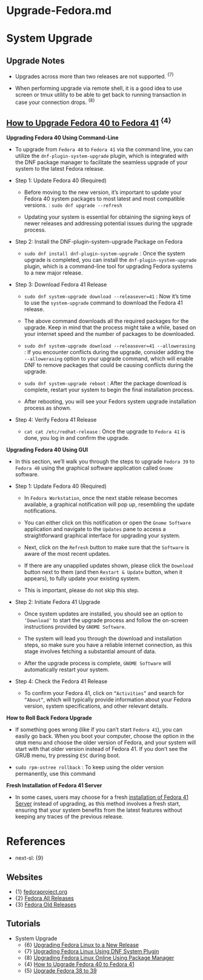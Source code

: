# Upgrade-Fedora.md

# System Upgrade

## Upgrade Notes

* Upgrades across more than two releases are not supported. <sup>{7}</sup>

* When performing upgrade via remote shell, it is a good idea to use screen or tmux utility to be able to get back to running transaction in case your connection drops. <sup>{8}</sup>

## [How to Upgrade Fedora 40 to Fedora 41](https://www.tecmint.com/fedora-upgrade-guide/) <sup>{4}</sup>

**Upgrading Fedora 40 Using Command-Line**

* To upgrade from `Fedora 40` to `Fedora 41` via the command line, you can utilize the `dnf-plugin-system-upgrade` plugin, which is integrated with the DNF package manager to facilitate the seamless upgrade of your system to the latest Fedora release.

* Step 1: Update Fedora 40 (Required)

  * Before moving to the new version, it’s important to update your Fedora 40 system packages to most latest and most compatible versions. : `sudo dnf upgrade --refresh`

  * Updating your system is essential for obtaining the signing keys of newer releases and addressing potential issues during the upgrade process.

* Step 2: Install the DNF-plugin-system-upgrade Package on Fedora

  * `sudo dnf install dnf-plugin-system-upgrade` : Once the system upgrade is completed, you can install the `dnf-plugin-system-upgrade` plugin, which is a command-line tool for upgrading Fedora systems to a new major release.

* Step 3: Download Fedora 41 Release

  * `sudo dnf system-upgrade download --releasever=41` : Now it’s time to use the `system-upgrade` command to download the Fedora 41 release.

  * The above command downloads all the required packages for the upgrade. Keep in mind that the process might take a while, based on your internet speed and the number of packages to be downloaded.

  * `sudo dnf system-upgrade download --releasever=41 --allowerasing` : If you encounter conflicts during the upgrade, consider adding the `--allowerasing` option to your upgrade command, which will enable DNF to remove packages that could be causing conflicts during the upgrade.

  * `sudo dnf system-upgrade reboot` : After the package download is complete, restart your system to begin the final installation process.

  * After rebooting, you will see your Fedors system upgrade installation process as shown.

* Step 4: Verify Fedora 41 Release

  * `cat cat /etc/redhat-release` : Once the upgrade to `Fedora 41` is done, you log in and confirm the upgrade.

**Upgrading Fedora 40 Using GUI**

* In this section, we’ll walk you through the steps to upgrade `Fedora 39` to `Fedora 40` using the graphical software application called `Gnome` software.

* Step 1: Update Fedora 40 (Required)
  
  * In `Fedora Workstation`, once the next stable release becomes available, a graphical notification will pop up, resembling the update notifications.

  * You can either click on this notification or open the `Gnome Software` application and navigate to the `Updates` pane to access a straightforward graphical interface for upgrading your system.

  * Next, click on the `Refresh` button to make sure that the `Software` is aware of the most recent updates.

  * If there are any unapplied updates shown, please click the `Download` button next to them (and then `Restart & Update` button, when it appears), to fully update your existing system.

  * This is important, please do not skip this step.

* Step 2: Initiate Fedora 41 Upgrade

  * Once system updates are installed, you should see an option to `‘Download‘` to start the upgrade process and follow the on-screen instructions provided by `GNOME Software`.

  * The system will lead you through the download and installation steps, so make sure you have a reliable internet connection, as this stage involves fetching a substantial amount of data.

  * After the upgrade process is complete, `GNOME Software` will automatically restart your system.

* Step 4: Check the Fedora 41 Release

  * To confirm your Fedora 41, click on `“Activities”` and search for `“About“`, which will typically provide information about your Fedora version, system specifications, and other relevant details.

**How to Roll Back Fedora Upgrade**

* If something goes wrong (like if you can’t start `Fedora 41`), you can easily go back. When you boot your computer, choose the option in the `GRUB` menu and choose the older version of Fedora, and your system will start with that older version instead of Fedora 41. If you don’t see the GRUB menu, try pressing `ESC` during boot.

* `sudo rpm-ostree rollback` : To keep using the older version permanently, use this command

**Fresh Installation of Fedora 41 Server**

* In some cases, users may choose for a fresh [installation of Fedora 41 Server](https://www.tecmint.com/fedora-server-installation-guide/) instead of upgrading, as this method involves a fresh start, ensuring that your system benefits from the latest features without keeping any traces of the previous release.

# References

* next-sl: {9}

## Websites

* {1} [fedoraproject.org](https://fedoraproject.org/)
* {2} [Fedora All Releases](https://dl.fedoraproject.org/pub/fedora/linux/releases/)
* {3} [Fedora Old Releases](https://archives.fedoraproject.org/pub/archive/fedora/linux/releases/)

## Tutorials

* System Upgrade
  * {6} [Upgrading Fedora Linux to a New Release](https://docs.fedoraproject.org/en-US/quick-docs/upgrading-fedora-new-release/)
  * {7} [Upgrading Fedora Linux Using DNF System Plugin](https://docs.fedoraproject.org/en-US/quick-docs/upgrading-fedora-offline/)
  * {8} [Upgrading Fedora Linux Online Using Package Manager](https://docs.fedoraproject.org/en-US/quick-docs/upgrading-fedora-online/)
  * {4} [How to Upgrade Fedora 40 to Fedora 41](https://www.tecmint.com/fedora-upgrade-guide/)
  * {5} [Upgrade Fedora 38 to 39](https://www.reddit.com/r/Fedora/comments/17v4d8j/upgrade_fedora_38_to_39/)
